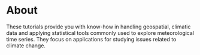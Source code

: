 # About

These tutorials provide you with know-how in handling geospatial, climatic data and applying statistical tools commonly used to explore meteorological time series. They focus on applications for studying issues related to climate change.